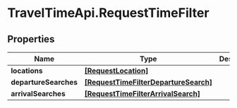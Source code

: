 # TravelTimeApi.RequestTimeFilter

## Properties

Name | Type | Description | Notes
------------ | ------------- | ------------- | -------------
**locations** | [**[RequestLocation]**](RequestLocation.md) |  | 
**departureSearches** | [**[RequestTimeFilterDepartureSearch]**](RequestTimeFilterDepartureSearch.md) |  | [optional] 
**arrivalSearches** | [**[RequestTimeFilterArrivalSearch]**](RequestTimeFilterArrivalSearch.md) |  | [optional] 


